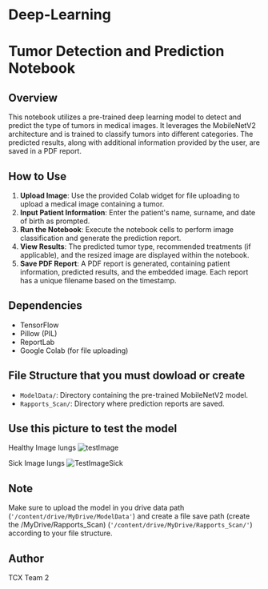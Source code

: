 # Deep-Learning


# Tumor Detection and Prediction Notebook

## Overview
This notebook utilizes a pre-trained deep learning model to detect and predict the type of tumors in medical images. It leverages the MobileNetV2 architecture and is trained to classify tumors into different categories. The predicted results, along with additional information provided by the user, are saved in a PDF report.

## How to Use
1. **Upload Image**: Use the provided Colab widget for file uploading to upload a medical image containing a tumor.
2. **Input Patient Information**: Enter the patient's name, surname, and date of birth as prompted.
3. **Run the Notebook**: Execute the notebook cells to perform image classification and generate the prediction report.
4. **View Results**: The predicted tumor type, recommended treatments (if applicable), and the resized image are displayed within the notebook.
5. **Save PDF Report**: A PDF report is generated, containing patient information, predicted results, and the embedded image. Each report has a unique filename based on the timestamp.

## Dependencies
- TensorFlow
- Pillow (PIL)
- ReportLab
- Google Colab (for file uploading)

## File Structure that you must dowload or create
- `ModelData/`: Directory containing the pre-trained MobileNetV2 model.
- `Rapports_Scan/`: Directory where prediction reports are saved.

## Use this picture to test the model

Healthy Image lungs
![testImage](https://github.com/TCX-T2/Deep-Learning/assets/94483687/1d3c138f-dc72-4164-9588-9fdba0f3c695)

Sick Image lungs
![TestImageSick](https://github.com/TCX-T2/Deep-Learning/assets/94483687/a1429d08-71cf-404b-84e2-c76d4dc42f3c)


## Note
Make sure to upload the model in you drive data path (`'/content/drive/MyDrive/ModelData'`) and create a file save path (create the /MyDrive/Rapports_Scan) (`'/content/drive/MyDrive/Rapports_Scan/'`) according to your file structure.

## Author
TCX Team 2


